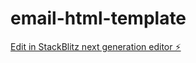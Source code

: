 # email-html-template

[Edit in StackBlitz next generation editor ⚡️](https://stackblitz.com/~/github.com/eastcoastdeveloper/email-html-template)